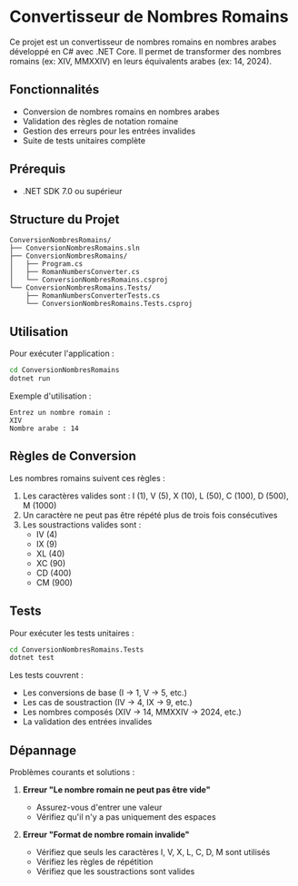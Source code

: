# Convertisseur de Nombres Romains

Ce projet est un convertisseur de nombres romains en nombres arabes développé en C# avec .NET Core. Il permet de transformer des nombres romains (ex: XIV, MMXXIV) en leurs équivalents arabes (ex: 14, 2024).

## Fonctionnalités

- Conversion de nombres romains en nombres arabes
- Validation des règles de notation romaine
- Gestion des erreurs pour les entrées invalides
- Suite de tests unitaires complète

## Prérequis

- .NET SDK 7.0 ou supérieur

## Structure du Projet

```
ConversionNombresRomains/
├── ConversionNombresRomains.sln
├── ConversionNombresRomains/
│   ├── Program.cs
│   ├── RomanNumbersConverter.cs
│   └── ConversionNombresRomains.csproj
└── ConversionNombresRomains.Tests/
    ├── RomanNumbersConverterTests.cs
    └── ConversionNombresRomains.Tests.csproj
```

## Utilisation

Pour exécuter l'application :

```bash
cd ConversionNombresRomains
dotnet run
```

Exemple d'utilisation :

```
Entrez un nombre romain :
XIV
Nombre arabe : 14
```

## Règles de Conversion

Les nombres romains suivent ces règles :

1. Les caractères valides sont : I (1), V (5), X (10), L (50), C (100), D (500), M (1000)
2. Un caractère ne peut pas être répété plus de trois fois consécutives
3. Les soustractions valides sont :
   - IV (4)
   - IX (9)
   - XL (40)
   - XC (90)
   - CD (400)
   - CM (900)

## Tests

Pour exécuter les tests unitaires :

```bash
cd ConversionNombresRomains.Tests
dotnet test
```

Les tests couvrent :

- Les conversions de base (I → 1, V → 5, etc.)
- Les cas de soustraction (IV → 4, IX → 9, etc.)
- Les nombres composés (XIV → 14, MMXXIV → 2024, etc.)
- La validation des entrées invalides

## Dépannage

Problèmes courants et solutions :

1. **Erreur "Le nombre romain ne peut pas être vide"**

   - Assurez-vous d'entrer une valeur
   - Vérifiez qu'il n'y a pas uniquement des espaces

2. **Erreur "Format de nombre romain invalide"**
   - Vérifiez que seuls les caractères I, V, X, L, C, D, M sont utilisés
   - Vérifiez les règles de répétition
   - Vérifiez que les soustractions sont valides
